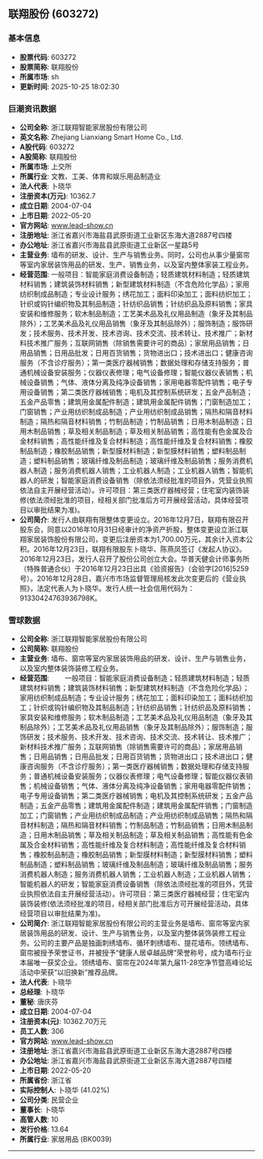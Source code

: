## 联翔股份 (603272)

### 基本信息

- **股票代码**: 603272
- **股票简称**: 联翔股份
- **所属市场**: sh
- **更新时间**: 2025-10-25 18:02:30

### 巨潮资讯数据

- **公司全称**: 浙江联翔智能家居股份有限公司
- **英文名称**: Zhejiang Lianxiang Smart Home Co., Ltd.
- **A股代码**: 603272
- **A股简称**: 联翔股份
- **所属市场**: 上交所
- **所属行业**: 文教、工美、体育和娱乐用品制造业
- **法人代表**: 卜晓华
- **注册资本(万元)**: 10362.7
- **成立日期**: 2004-07-04
- **上市日期**: 2022-05-20
- **官方网站**: www.lead-show.cn
- **注册地址**: 浙江省嘉兴市海盐县武原街道工业新区东海大道2887号四楼
- **办公地址**: 浙江省嘉兴市海盐县武原街道工业新区一星路5号
- **主营业务**: 墙布的研发、设计、生产与销售业务。同时，公司也从事少量窗帘等室内家居装饰用品的研发、生产、销售业务，以及室内整体家装工程业务。
- **经营范围**: 一般项目：智能家庭消费设备制造；轻质建筑材料制造；轻质建筑材料销售；建筑装饰材料销售；新型建筑材料制造（不含危险化学品）；家用纺织制成品制造；专业设计服务；绣花加工；面料印染加工；面料纺织加工；针织或钩针编织物及其制品制造；针纺织品销售；针纺织品及原料销售；家具安装和维修服务；软木制品制造；工艺美术品及礼仪用品制造（象牙及其制品除外）；工艺美术品及礼仪用品销售（象牙及其制品除外）；服饰制造；服饰研发；技术服务、技术开发、技术咨询、技术交流、技术转让、技术推广；新材料技术推广服务；互联网销售（除销售需要许可的商品）；家居用品销售；日用品销售；日用品批发；日用百货销售；货物进出口；技术进出口；健康咨询服务（不含诊疗服务）；第一类医疗器械销售；数据处理和存储支持服务；普通机械设备安装服务；仪器仪表修理；电气设备修理；智能仪器仪表销售；机械设备销售；气体、液体分离及纯净设备销售；家用电器零配件销售；电子专用设备销售；第二类医疗器械销售；电机及其控制系统研发；五金产品制造；五金产品零售；建筑用金属配件制造；建筑用金属配件销售；门窗制造加工；门窗销售；产业用纺织制成品制造；产业用纺织制成品销售；隔热和隔音材料制造；隔热和隔音材料销售；竹制品制造；竹制品销售；日用木制品制造；日用木制品销售；草及相关制品制造；草及相关制品销售；高性能有色金属及合金材料销售；高性能纤维及复合材料制造；高性能纤维及复合材料销售；橡胶制品制造；橡胶制品销售；新型膜材料制造；新型膜材料销售；塑料制品制造；塑料制品销售；玻璃纤维及制品制造；玻璃纤维及制品销售；服务消费机器人制造；服务消费机器人销售；工业机器人制造；工业机器人销售；智能机器人的研发；智能家庭消费设备销售（除依法须经批准的项目外，凭营业执照依法自主开展经营活动）。许可项目：第三类医疗器械经营；住宅室内装饰装修(依法须经批准的项目，经相关部门批准后方可开展经营活动，具体经营项目以审批结果为准)。
- **公司简介**: 发行人由联翔有限整体变更设立。2016年12月7日，联翔有限召开股东会，同意以2016年10月31日经审计的净资产折股，整体变更设立浙江联翔家居装饰股份有限公司，变更后注册资本为1,700.00万元，其余计入资本公积。2016年12月23日，联翔有限股东卜晓华、陈燕凤签订《发起人协议》。2016年12月23日，发行人召开了股份公司创立大会。华普天健会计师事务所（特殊普通合伙）于2016年12月23日出具《验资报告》（会验字[2016]5259号）。2016年12月28日，嘉兴市市场监督管理局核发此次变更后的《营业执照》，法定代表人为卜晓华。发行人统一社会信用代码为：91330424763936798K。

### 雪球数据

- **公司全称**: 浙江联翔智能家居股份有限公司
- **公司简称**: 联翔股份
- **主营业务**: 墙布、窗帘等室内家居装饰用品的研发、设计、生产与销售业务，以及室内整体装饰装修工程业务。
- **经营范围**: 　　一般项目：智能家庭消费设备制造；轻质建筑材料制造；轻质建筑材料销售；建筑装饰材料销售；新型建筑材料制造（不含危险化学品）；家用纺织制成品制造；专业设计服务；绣花加工；面料印染加工；面料纺织加工；针织或钩针编织物及其制品制造；针纺织品销售；针纺织品及原料销售；家具安装和维修服务；软木制品制造；工艺美术品及礼仪用品制造（象牙及其制品除外）；工艺美术品及礼仪用品销售（象牙及其制品除外）；服饰制造；服饰研发；技术服务、技术开发、技术咨询、技术交流、技术转让、技术推广；新材料技术推广服务；互联网销售（除销售需要许可的商品）；家居用品销售；日用品销售；日用品批发；日用百货销售；货物进出口；技术进出口；健康咨询服务（不含诊疗服务）；第一类医疗器械销售；数据处理和存储支持服务；普通机械设备安装服务；仪器仪表修理；电气设备修理；智能仪器仪表销售；机械设备销售；气体、液体分离及纯净设备销售；家用电器零配件销售；电子专用设备销售；第二类医疗器械销售；电机及其控制系统研发；五金产品制造；五金产品零售；建筑用金属配件制造；建筑用金属配件销售；门窗制造加工；门窗销售；产业用纺织制成品制造；产业用纺织制成品销售；隔热和隔音材料制造；隔热和隔音材料销售；竹制品制造；竹制品销售；日用木制品制造；日用木制品销售；草及相关制品制造；草及相关制品销售；高性能有色金属及合金材料销售；高性能纤维及复合材料制造；高性能纤维及复合材料销售；橡胶制品制造；橡胶制品销售；新型膜材料制造；新型膜材料销售；塑料制品制造；塑料制品销售；玻璃纤维及制品制造；玻璃纤维及制品销售；服务消费机器人制造；服务消费机器人销售；工业机器人制造；工业机器人销售；智能机器人的研发；智能家庭消费设备销售（除依法须经批准的项目外，凭营业执照依法自主开展经营活动）。许可项目：第三类医疗器械经营；住宅室内装饰装修(依法须经批准的项目，经相关部门批准后方可开展经营活动，具体经营项目以审批结果为准)。
- **公司简介**: 浙江联翔智能家居股份有限公司的主营业务是墙布、窗帘等室内家居装饰用品的研发、设计、生产与销售业务，以及室内整体装饰装修工程业务。公司的主要产品是独画刺绣墙布、循环刺绣墙布、提花墙布。领绣墙布、窗帘被授予荣誉证书，并被授予“健康人居卓越品牌”荣誉称号，成为墙布行业本届唯一获奖企业。领绣墙布、窗帘在2024年第九届11-28空净节暨高峰论坛活动中荣获“以旧换新”推荐品牌。
- **法人代表**: 卜晓华
- **总经理**: 卜晓华
- **董秘**: 唐庆芬
- **成立日期**: 2004-07-04
- **注册资本(元)**: 10362.70万元
- **员工人数**: 306
- **官方网站**: www.lead-show.cn
- **注册地址**: 浙江省嘉兴市海盐县武原街道工业新区东海大道2887号四楼
- **办公地址**: 浙江省嘉兴市海盐县武原街道工业新区东海大道2887号四楼
- **上市日期**: 2022-05-20
- **所属省份**: 浙江省
- **实际控制人**: 卜晓华 (41.02%)
- **公司分类**: 民营企业
- **董事长**: 卜晓华
- **高管人数**: 10
- **发行价格**: 13.64
- **所属行业**: 家居用品 (BK0039)

---